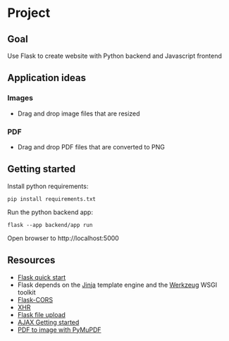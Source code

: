 # Project

## Goal
Use Flask to create website with Python backend and Javascript frontend

## Application ideas

### Images
- Drag and drop image files that are resized
### PDF
- Drag and drop PDF files that are converted to PNG

## Getting started
Install python requirements:

`pip install requirements.txt`

Run the python backend app:

`flask --app backend/app run`

Open browser to http://localhost:5000

## Resources
- [Flask quick start](https://flask.palletsprojects.com/en/2.2.x/quickstart/)
- Flask depends on the [Jinja](https://jinja.palletsprojects.com/) template engine and the [Werkzeug](https://werkzeug.palletsprojects.com/) WSGI toolkit
- [Flask-CORS](https://flask-cors.readthedocs.io/en/latest/index.html)
- [XHR](https://developer.mozilla.org/en-US/docs/Web/API/XMLHttpRequest)
- [Flask file upload](https://flask.palletsprojects.com/en/2.2.x/patterns/fileuploads/)
- [AJAX Getting started](https://developer.mozilla.org/en-US/docs/Web/Guide/AJAX/Getting_Started)
- [PDF to image with PyMuPDF](https://github.com/pymupdf/PyMuPDF)